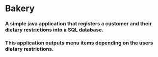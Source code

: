 # Bakery

### A simple java application that registers a customer and their dietary restrictions into a SQL database.
### This application outputs menu items depending on the users dietary restrictions.
